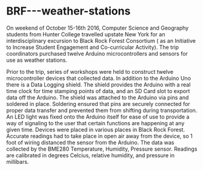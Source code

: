 # BRF---weather-stations
On weekend of October 15-16th 2016,  Computer Science and Geography students from Hunter College travelled upstate New York for an interdisciplinary excursion to Black Rock Forest Consortium ( as an Initiative to Increase Student Engagement and Co-curricular Activity). The trip coordinators purchased twelve Arduino microcontrollers and sensors for use as weather stations.

Prior to the trip, series of workshops were held to construct  twelve microcontroller devices that collected data. In addition to the Arduino Uno there is a Data Logging shield. The shield provides the Arduino with a real time clock for time stamping points of data, and an SD Card slot to export data off the Arduino. The shield was attached to the Arduino via pins and soldered in place. Soldering ensured that pins are securely connected for proper data transfer and prevented them from shifting during transportation. An LED light was fixed onto the Arduino itself for ease of use to provide a way of signaling to the user that certain functions are happening at any given time. Devices were placed in various places in Black Rock Forest. Accurate readings had to take place in open air away from the device, so 1 foot of wiring distanced the sensor from the Arduino. The data was collected by the BME280 Temperature, Humidity, Pressure sensor. Readings are calibrated in degrees Celcius, relative humidity, and pressure in millibars.
